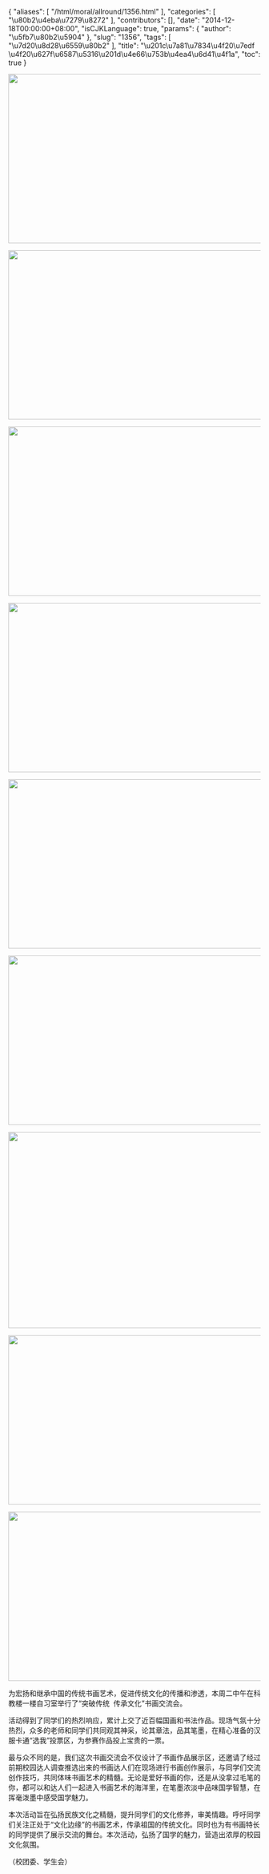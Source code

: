 {
    "aliases": [
        "/html/moral/allround/1356.html"
    ],
    "categories": [
        "\u80b2\u4eba\u7279\u8272"
    ],
    "contributors": [],
    "date": "2014-12-18T00:00:00+08:00",
    "isCJKLanguage": true,
    "params": {
        "author": "\u5fb7\u80b2\u5904"
    },
    "slug": "1356",
    "tags": [
        "\u7d20\u8d28\u6559\u80b2"
    ],
    "title": "\u201c\u7a81\u7834\u4f20\u7edf  \u4f20\u627f\u6587\u5316\u201d\u4e66\u753b\u4ea4\u6d41\u4f1a",
    "toc": true
}


<img
    src="https://cdn.tfls.online/mirror/full/ab7d90e1164d812f29eb6e8a9d6a5d8559623df1.jpg"
    style="display:block;margin-left:auto;margin-right:auto;"
    decoding="async"
    fetchpriority="auto"
    loading="lazy"
    height="338"
    width="600"
/>





<img
    src="https://cdn.tfls.online/mirror/full/ba12ac1c91731ed63eb7d2b4587cf398844d2f04.jpg"
    style="display:block;margin-left:auto;margin-right:auto;"
    decoding="async"
    fetchpriority="auto"
    loading="lazy"
    height="338"
    width="600"
/>





<img
    src="https://cdn.tfls.online/mirror/full/411e5ae384c0c9f1fc2fb46943c663cd78bbb5fb.jpg"
    style="display:block;margin-left:auto;margin-right:auto;"
    decoding="async"
    fetchpriority="auto"
    loading="lazy"
    height="338"
    width="600"
/>





<img
    src="https://cdn.tfls.online/mirror/full/31473d9d0ac2381a1929d04a1f5c1985db4800b4.jpg"
    style="display:block;margin-left:auto;margin-right:auto;"
    decoding="async"
    fetchpriority="auto"
    loading="lazy"
    height="338"
    width="600"
/>





<img
    src="https://cdn.tfls.online/mirror/full/8a0a722083854ff619f0e1353ade101ef0c119f9.jpg"
    style="display:block;margin-left:auto;margin-right:auto;"
    decoding="async"
    fetchpriority="auto"
    loading="lazy"
    height="338"
    width="600"
/>





<img
    src="https://cdn.tfls.online/mirror/full/139d17ac7e6b9d07d242ec2efeb7124f1145f062.jpg"
    style="display:block;margin-left:auto;margin-right:auto;"
    decoding="async"
    fetchpriority="auto"
    loading="lazy"
    height="338"
    width="600"
/>





<img
    src="https://cdn.tfls.online/mirror/full/670f4e8c5876a1c9065c8cd2494bfd29f13a1211.jpg"
    style="display:block;margin-left:auto;margin-right:auto;"
    decoding="async"
    fetchpriority="auto"
    loading="lazy"
    height="392"
    width="600"
/>





<img
    src="https://cdn.tfls.online/mirror/full/858f021552d9054bd726c3640a76c33f995dae9e.jpg"
    style="display:block;margin-left:auto;margin-right:auto;"
    decoding="async"
    fetchpriority="auto"
    loading="lazy"
    height="338"
    width="600"
/>





<img
    src="https://cdn.tfls.online/mirror/full/c05e2038fed79a3f6acd4ed842dd4d7ba839a754.jpg"
    style="display:block;margin-left:auto;margin-right:auto;"
    decoding="async"
    fetchpriority="auto"
    loading="lazy"
    height="338"
    width="600"
/>




  





为宏扬和继承中国的传统书画艺术，促进传统文化的传播和渗透，本周二中午在科教楼一楼自习室举行了“突破传统  传承文化”书画交流会。




活动得到了同学们的热烈响应，累计上交了近百幅国画和书法作品。现场气氛十分热烈，众多的老师和同学们共同观其神采，论其章法，品其笔墨，在精心准备的汉服卡通“选我”投票区，为参赛作品投上宝贵的一票。




最与众不同的是，我们这次书画交流会不仅设计了书画作品展示区，还邀请了经过前期校园达人调查推选出来的书画达人们在现场进行书画创作展示，与同学们交流创作技巧，共同体味书画艺术的精髓。无论是爱好书画的你，还是从没拿过毛笔的你，都可以和达人们一起进入书画艺术的海洋里，在笔墨浓淡中品味国学智慧，在挥毫泼墨中感受国学魅力。




本次活动旨在弘扬民族文化之精髓，提升同学们的文化修养，审美情趣。呼吁同学们关注正处于“文化边缘”的书画艺术，传承祖国的传统文化。同时也为有书画特长的同学提供了展示交流的舞台。本次活动，弘扬了国学的魅力，营造出浓厚的校园文化氛围。









（校团委、学生会）




  



